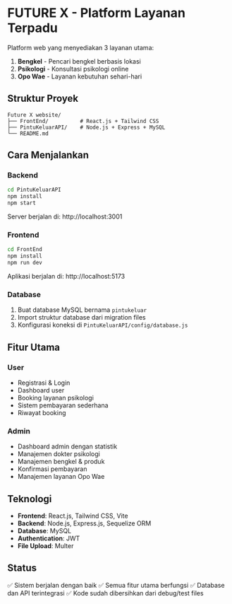 # FUTURE X - Platform Layanan Terpadu

Platform web yang menyediakan 3 layanan utama:

1. **Bengkel** - Pencari bengkel berbasis lokasi
2. **Psikologi** - Konsultasi psikologi online
3. **Opo Wae** - Layanan kebutuhan sehari-hari

## Struktur Proyek

```
Future X website/
├── FrontEnd/          # React.js + Tailwind CSS
├── PintuKeluarAPI/    # Node.js + Express + MySQL
└── README.md
```

## Cara Menjalankan

### Backend

```bash
cd PintuKeluarAPI
npm install
npm start
```

Server berjalan di: http://localhost:3001

### Frontend

```bash
cd FrontEnd
npm install
npm run dev
```

Aplikasi berjalan di: http://localhost:5173

### Database

1. Buat database MySQL bernama `pintukeluar`
2. Import struktur database dari migration files
3. Konfigurasi koneksi di `PintuKeluarAPI/config/database.js`

## Fitur Utama

### User

- Registrasi & Login
- Dashboard user
- Booking layanan psikologi
- Sistem pembayaran sederhana
- Riwayat booking

### Admin

- Dashboard admin dengan statistik
- Manajemen dokter psikologi
- Manajemen bengkel & produk
- Konfirmasi pembayaran
- Manajemen layanan Opo Wae

## Teknologi

- **Frontend**: React.js, Tailwind CSS, Vite
- **Backend**: Node.js, Express.js, Sequelize ORM
- **Database**: MySQL
- **Authentication**: JWT
- **File Upload**: Multer

## Status

✅ Sistem berjalan dengan baik
✅ Semua fitur utama berfungsi
✅ Database dan API terintegrasi
✅ Kode sudah dibersihkan dari debug/test files
